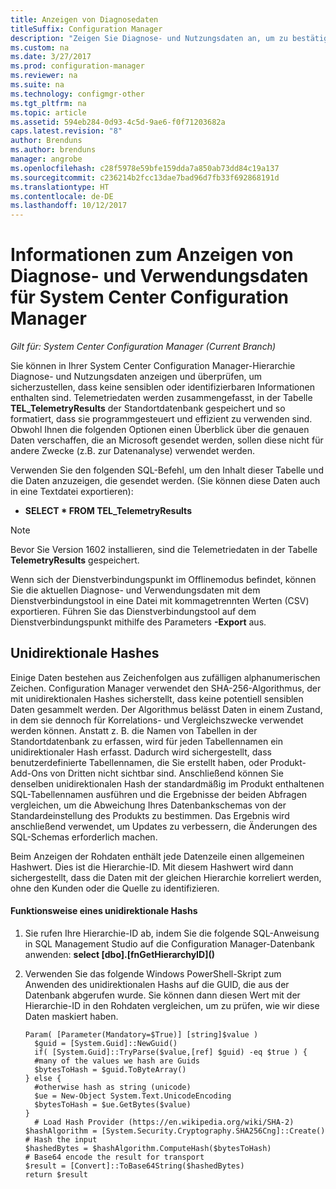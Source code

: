```yaml
---
title: Anzeigen von Diagnosedaten
titleSuffix: Configuration Manager
description: "Zeigen Sie Diagnose- und Nutzungsdaten an, um zu bestätigen, dass die System Center Configuration Manager-Hierarchie keine vertraulichen Informationen enthält."
ms.custom: na
ms.date: 3/27/2017
ms.prod: configuration-manager
ms.reviewer: na
ms.suite: na
ms.technology: configmgr-other
ms.tgt_pltfrm: na
ms.topic: article
ms.assetid: 594eb284-0d93-4c5d-9ae6-f0f71203682a
caps.latest.revision: "8"
author: Brenduns
ms.author: brenduns
manager: angrobe
ms.openlocfilehash: c28f5978e59bfe159dda7a850ab73dd84c19a137
ms.sourcegitcommit: c236214b2fcc13dae7bad96d7fb33f692868191d
ms.translationtype: HT
ms.contentlocale: de-DE
ms.lasthandoff: 10/12/2017
---
```

# <a name="how-to-view-diagnostics-and-usage-data-for-system-center-configuration-manager"></a>Informationen zum Anzeigen von Diagnose- und Verwendungsdaten für System Center Configuration Manager

*Gilt für: System Center Configuration Manager (Current Branch)*

Sie können in Ihrer System Center Configuration Manager-Hierarchie Diagnose- und Nutzungsdaten anzeigen und überprüfen, um sicherzustellen, dass keine sensiblen oder identifizierbaren Informationen enthalten sind. Telemetriedaten werden zusammengefasst, in der Tabelle **TEL_TelemetryResults** der Standortdatenbank gespeichert und so formatiert, dass sie programmgesteuert und effizient zu verwenden sind. Obwohl Ihnen die folgenden Optionen einen Überblick über die genauen Daten verschaffen, die an Microsoft gesendet werden, sollen diese nicht für andere Zwecke (z.B. zur Datenanalyse) verwendet werden.  

Verwenden Sie den folgenden SQL-Befehl, um den Inhalt dieser Tabelle und die Daten anzuzeigen, die gesendet werden. (Sie können diese Daten auch in eine Textdatei exportieren):  

-   **SELECT \* FROM TEL_TelemetryResults**  

> [!NOTE]  
>  Bevor Sie Version 1602 installieren, sind die Telemetriedaten in der Tabelle **TelemetryResults** gespeichert.  

Wenn sich der Dienstverbindungspunkt im Offlinemodus befindet, können Sie die aktuellen Diagnose- und Verwendungsdaten mit dem Dienstverbindungstool in eine Datei mit kommagetrennten Werten (CSV) exportieren. Führen Sie das Dienstverbindungstool auf dem Dienstverbindungspunkt mithilfe des Parameters **-Export** aus.  

##  <a name="bkmk_hashes"></a> Unidirektionale Hashes  
Einige Daten bestehen aus Zeichenfolgen aus zufälligen alphanumerischen Zeichen. Configuration Manager verwendet den SHA-256-Algorithmus, der mit unidirektionalen Hashes sicherstellt, dass keine potentiell sensiblen Daten gesammelt werden. Der Algorithmus belässt Daten in einem Zustand, in dem sie dennoch für Korrelations- und Vergleichszwecke verwendet werden können. Anstatt z. B. die Namen von Tabellen in der Standortdatenbank zu erfassen, wird für jeden Tabellennamen ein unidirektionaler Hash erfasst. Dadurch wird sichergestellt, dass benutzerdefinierte Tabellennamen, die Sie erstellt haben, oder Produkt-Add-Ons von Dritten nicht sichtbar sind. Anschließend können Sie denselben unidirektionalen Hash der standardmäßig im Produkt enthaltenen SQL-Tabellennamen ausführen und die Ergebnisse der beiden Abfragen vergleichen, um die Abweichung Ihres Datenbankschemas von der Standardeinstellung des Produkts zu bestimmen. Das Ergebnis wird anschließend verwendet, um Updates zu verbessern, die Änderungen des SQL-Schemas erforderlich machen.  

Beim Anzeigen der Rohdaten enthält jede Datenzeile einen allgemeinen Hashwert. Dies ist die Hierarchie-ID. Mit diesem Hashwert wird dann sichergestellt, dass die Daten mit der gleichen Hierarchie korreliert werden, ohne den Kunden oder die Quelle zu identifizieren.  

#### <a name="to-see-how-the-one-way-hash-works"></a>Funktionsweise eines unidirektionale Hashs  

1.  Sie rufen Ihre Hierarchie-ID ab, indem Sie die folgende SQL-Anweisung in SQL Management Studio auf die Configuration Manager-Datenbank anwenden: **select [dbo].[fnGetHierarchyID]\(\)**  

2.  Verwenden Sie das folgende Windows PowerShell-Skript zum Anwenden des unidirektionalen Hashs auf die GUID, die aus der Datenbank abgerufen wurde. Sie können dann diesen Wert mit der Hierarchie-ID in den Rohdaten vergleichen, um zu prüfen, wie wir diese Daten maskiert haben.  

    ```  
    Param( [Parameter(Mandatory=$True)] [string]$value )  
      $guid = [System.Guid]::NewGuid()  
      if( [System.Guid]::TryParse($value,[ref] $guid) -eq $true ) {  
      #many of the values we hash are Guids  
      $bytesToHash = $guid.ToByteArray()  
    } else {  
      #otherwise hash as string (unicode)  
      $ue = New-Object System.Text.UnicodeEncoding  
      $bytesToHash = $ue.GetBytes($value)   
    }  
      # Load Hash Provider (https://en.wikipedia.org/wiki/SHA-2)   
    $hashAlgorithm = [System.Security.Cryptography.SHA256Cng]::Create()    
    # Hash the input   
    $hashedBytes = $hashAlgorithm.ComputeHash($bytesToHash)              
    # Base64 encode the result for transport   
    $result = [Convert]::ToBase64String($hashedBytes)    
    return $result   
    ```  

